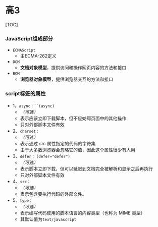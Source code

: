 # 高3
[TOC]
### JavaScript组成部分
- `ECMAScript`
  - 由ECMA-262定义
- `DOM`
  - **文档对象模型**，提供访问和操作网页内容的方法和接口
- `BOM`
  - **浏览器对象模型**，提供浏览器交互的方法和接口

### script标签的属性
- 1、`async：``(async)`
  - *（可选）*
  - 表示应该立即下载脚本，但不应妨碍页面中的其他操作
  - 只对外部脚本文件有效
- 2、`charset：`
  - *（可选）*
  - 表示通过 src 属性指定的代码的字符集
  - 由于大多数浏览器会忽略它的值，因此这个属性很少有人用
- 3、`defer：` `(defer="defer")`
  - *（可选）*
  - 表示脚本立即下载，但可以延迟到文档完全被解析和显示之后再执行
  - 只对外部脚本文件有效
- 4、`src：`
  - *（可选）*
  - 表示包含要执行代码的外部文件。
- 5、`type：`
  - *（可选）*
  - 表示编写代码使用的脚本语言的内容类型（也称为 MIME 类型）
  - 其默认值为`text/javascript`